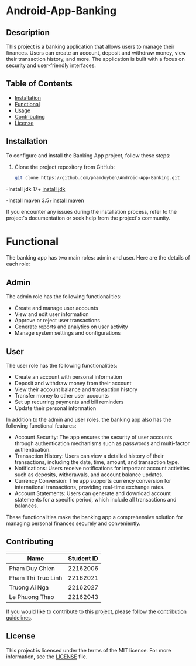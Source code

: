 # Android-App-Banking

## Description

This project is a banking application that allows users to manage their finances. Users can create an account, deposit and withdraw money, view their transaction history, and more. The application is built with a focus on security and user-friendly interfaces.

## Table of Contents

- [Installation](#installation)
- [Functional](#functional)
- [Usage](#usage)
- [Contributing](#contributing)
- [License](#license)

## Installation

To configure and install the Banking App project, follow these steps:

1. Clone the project repository from GitHub:

    ```bash
    git clone https://github.com/phamduyben/Android-App-Banking.git
    ```

-Install jdk 17+ [install jdk](https://www.oracle.com/java/technologies/downloads/#java21)

-Install maven 3.5+[install maven](https://maven.apache.org/download.cgi)

If you encounter any issues during the installation process, refer to the project's documentation or seek help from the project's community.

# Functional

The banking app has two main roles: admin and user. Here are the details of each role:

## Admin

The admin role has the following functionalities:
- Create and manage user accounts
- View and edit user information
- Approve or reject user transactions
- Generate reports and analytics on user activity
- Manage system settings and configurations

## User

The user role has the following functionalities:
- Create an account with personal information
- Deposit and withdraw money from their account
- View their account balance and transaction history
- Transfer money to other user accounts
- Set up recurring payments and bill reminders
- Update their personal information

In addition to the admin and user roles, the banking app also has the following functional features:

- Account Security: The app ensures the security of user accounts through authentication mechanisms such as passwords and multi-factor authentication.
- Transaction History: Users can view a detailed history of their transactions, including the date, time, amount, and transaction type.
- Notifications: Users receive notifications for important account activities such as deposits, withdrawals, and account balance updates.
- Currency Conversion: The app supports currency conversion for international transactions, providing real-time exchange rates.
- Account Statements: Users can generate and download account statements for a specific period, which include all transactions and balances.

These functionalities make the banking app a comprehensive solution for managing personal finances securely and conveniently.

## Contributing

| Name              | Student ID |
|-------------------|------------|
| Pham Duy Chien    | 22162006   |
| Pham Thi Truc Linh| 22162021   |
| Truong Ai Nga     | 22162027   |
| Le Phuong Thao    | 22162043   |

If you would like to contribute to this project, please follow the [contribution guidelines](CONTRIBUTING.md).

## License

This project is licensed under the terms of the MIT license. For more information, see the [LICENSE](LICENSE) file.